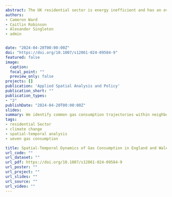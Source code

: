 ```yaml
---
abstract: The UK residential sector is energy inefficient and has an overwhelming reliance on natural gas as a heating source. For the UK to meet its 2050 net zero obligations, the sector will need to go through a process of decarbonisation. Previous studies acknowledge the spatial disparities of household energy consumption, but have neglected how consumption varies over time. This paper advances such shortcomings via a sequence and clustering analysis to identify common gas consumption trajectories within neighbourhoods in England and Wales between 2010 and 2020. Four clusters are identified Very High to High Consumption; High to Medium Consumption; Medium to Low Consumption and Low to Very Low Consumption. The clusters were contextualised using spatial datasets representing the socio-economic and built environment. Across all clusters, the proportion of energy inefficient dwellings were high, but there was a trend of high consumption associated with lower proportions of energy efficient dwellings. The results provide useful insight to policy makers and practitioners about where best to target electrification and retrofitting measures to facilitate a cleaner and more equitable residential sector. Policy targeting of areas with continual high gas consumption will accelerate the decarbonisation process, whilst targeting areas who continually under consume will likely enhance household health and well-being.
authors:
- Cameron Ward
- Caitlin Robinson
- Alexander Singleton
- admin


date: "2024-04-20T00:00:00Z"
doi: "https://doi.org/10.1007/s12061-024-09584-9"
featured: false
image:
  caption: 
  focal_point: ""
  preview_only: false
projects: []
publication: 'Applied Spatial Analysis and Policy'
publication_short: ""
publication_types:
- "2"
publishDate: "2024-04-20T00:00:00Z"
slides: 
summary: We identify common gas consumption trajectories within neighbourhoods in England and Wales between 2010 and 2020
tags:
- residential Sector
- climate change
- spatial-temporal analysis
- ueven gas consumption

title: Spatial-Temporal Dynamics of Gas Consumption in England and Wales. Assessing the Residential Sector Using Sequence Analysis
url_code: ""
url_dataset: ""
url_pdf: https://doi.org/10.1007/s12061-024-09584-9
url_poster: ""
url_project: ""
url_slides: ""
url_source: ""
url_video: ""
---
```

